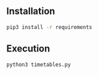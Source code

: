 ## Installation

```bash
pip3 install -r requirements
```

## Execution

```bash
python3 timetables.py
```